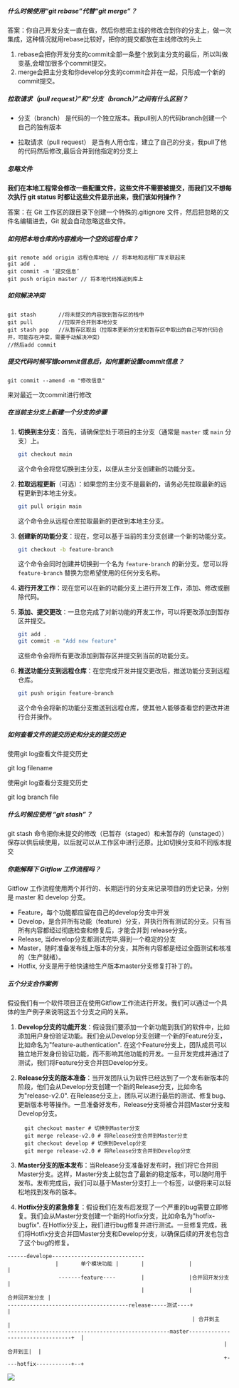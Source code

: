 ##### **什么时候使用“git rebase”代替“git merge”？**

答案：你自己开发分支一直在做，然后你想把主线的修改合到你的分支上，做一次集成，这种情况就用rebase比较好，把你的提交都放在主线修改的头上

1. rebase会把你开发分支的commit全部一条整个放到主分支的最后，所以叫做变基,会增加很多个commit提交。
2. merge会把主分支和你develop分支的commit合并在一起，只形成一个新的commit提交。

##### **拉取请求（pull request）”和“分支（branch）”之间有什么区别？**


- 分支（branch） 是代码的一个独立版本。我pull别人的代码branch创建一个自己的独有版本
    
- 拉取请求（pull request） 是当有人用仓库，建立了自己的分支，我pull了他的代码然后修改,最后合并到他指定的分支上

##### 忽略文件
**我们在本地工程常会修改一些配置文件，这些文件不需要被提交，而我们又不想每次执行 git status 时都让这些文件显示出来，我们该如何操作？**

答案：在 Git 工作区的跟目录下创建一个特殊的.gitignore 文件，然后把忽略的文件名编辑进去，Git 就会自动忽略这些文件。


##### **如何把本地仓库的内容推向一个空的远程仓库？**

```shell
git remote add origin 远程仓库地址 // 将本地和远程厂库关联起来  
git add .  
git commit -m ‘提交信息’  
git push origin master // 将本地代码推送到库上
```


##### 如何解决冲突
```shell
git stash       //将未提交的内容放到暂存区的栈中
git pull        //拉取并合并到本地分支
git stash pop   //从暂存区取出（拉取本更新的分支和暂存区中取出的自己写的代码合并，可能存在冲突，需要手动解决冲突）
//然后add commit
```

##### 提交代码时候写错commit信息后，如何重新设置commit信息？
```shell
git commit --amend -m "修改信息"
```
来对最近一次commit进行修改

##### 在当前主分支上新建一个分支的步骤

1. **切换到主分支**：首先，请确保您处于项目的主分支（通常是 `master` 或 `main` 分支）上。

   ```bash
   git checkout main
   ```

   这个命令会将您切换到主分支，以便从主分支创建新的功能分支。

2. **拉取远程更新**（可选）：如果您的主分支不是最新的，请务必先拉取最新的远程更新到本地主分支。

   ```bash
   git pull origin main
   ```

   这个命令会从远程仓库拉取最新的更改到本地主分支。

3. **创建新的功能分支**：现在，您可以基于当前的主分支创建一个新的功能分支。

   ```bash
   git checkout -b feature-branch   
   ```

   这个命令会同时创建并切换到一个名为 `feature-branch` 的新分支。您可以将 `feature-branch` 替换为您希望使用的任何分支名称。

4. **进行开发工作**：现在您可以在新的功能分支上进行开发工作，添加、修改或删除代码。

5. **添加、提交更改**：一旦您完成了对新功能的开发工作，可以将更改添加到暂存区并提交。

   ```bash
   git add .
   git commit -m "Add new feature"
   ```

   这些命令会将所有更改添加到暂存区并提交到当前的功能分支。

6. **推送功能分支到远程仓库**：在您完成开发并提交更改后，推送功能分支到远程仓库。

   ```bash
   git push origin feature-branch
   ```

   这个命令会将新的功能分支推送到远程仓库，使其他人能够查看您的更改并进行合并操作。


##### **如何查看文件的提交历史和分支的提交历史**

使用git log查看文件提交历史

git log filename

使用git log查看分支提交历史

git log branch file

##### **什么时候应使用 “git stash”？**

git stash 命令把你未提交的修改（已暂存（staged）和未暂存的（unstaged））保存以供后续使用，以后就可以从工作区中进行还原。比如切换分支和不同版本提交


##### **你能解释下 Gitflow 工作流程吗？**

Gitflow 工作流程使用两个并行的、长期运行的分支来记录项目的历史记录，分别是 master 和 develop 分支。

* Feature，每个功能都应留在自己的develop分支中开发
* Develop，是合并所有功能（feature）分支，并执行所有测试的分支。只有当所有内容都经过彻底检查和修复后，才能合并到 release分支。 
* Release,  当develop分支都测试完毕,得到一个稳定的分支
* Master，随时准备发布线上版本的分支，其所有内容都是经过全面测试和核准的（生产就绪）。  
* Hotfix, 分支是用于给快速给生产版本master分支修复打补丁的。

##### 五个分支合作案例
假设我们有一个软件项目正在使用Gitflow工作流进行开发。我们可以通过一个具体的生产例子来说明这五个分支之间的关系。

1. **Develop分支的功能开发**：假设我们要添加一个新功能到我们的软件中，比如添加用户身份验证功能。我们会从Develop分支创建一个新的Feature分支，比如命名为"feature-authentication". 在这个Feature分支上，团队成员可以独立地开发身份验证功能，而不影响其他功能的开发。一旦开发完成并通过了测试，我们将Feature分支合并回Develop分支。

2. **Release分支的版本准备**：当开发团队认为软件已经达到了一个发布新版本的阶段，他们会从Develop分支创建一个新的Release分支，比如命名为"release-v2.0". 在Release分支上，团队可以进行最后的测试、修复bug、更新版本号等操作。一旦准备好发布，Release分支将被合并回Master分支和Develop分支。
   ```shell
     git checkout master # 切换到Master分支 
     git merge release-v2.0 # 将Release分支合并到Master分支 
     git checkout develop # 切换到Develop分支 
     git merge release-v2.0 # 将Release分支合并到Develop分支
     ```
3. **Master分支的版本发布**：当Release分支准备好发布时，我们将它合并回Master分支。这样，Master分支上就包含了最新的稳定版本，可以随时用于发布。发布完成后，我们可以基于Master分支打上一个标签，以便将来可以轻松地找到发布的版本。

4. **Hotfix分支的紧急修复**：假设我们在发布后发现了一个严重的bug需要立即修复。我们会从Master分支创建一个新的Hotfix分支，比如命名为"hotfix-bugfix". 在Hotfix分支上，我们进行bug修复并进行测试。一旦修复完成，我们将Hotfix分支合并回Master分支和Develop分支，以确保后续的开发也包含了这个bug的修复。

```
------develope-----------------------------
               |       单个模块功能 |       |              |                                    |
				-------feature----        |              |合并回开发分支                        |
                                          |              |                       合并回开发分支 |
--------------------------------------release-----测试----+                                   |
														  | 合并到主                           | 
---------------------------------------------------master---------------------------------+  |
																	|              合并到主|  |
                                                                    +----hotfix-----------+--+

```
![](img/Pasted%20image%2020240420132148.png)